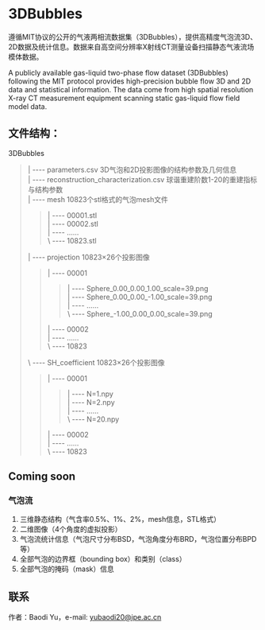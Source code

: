 # 3DBubbles
遵循MIT协议的公开的气液两相流数据集（3DBubbles），提供高精度气泡流3D、2D数据及统计信息。数据来自高空间分辨率X射线CT测量设备扫描静态气液流场模体数据。

A publicly available gas-liquid two-phase flow dataset (3DBubbles) following the MIT protocol provides high-precision bubble flow 3D and 2D data and statistical information. The data come from high spatial resolution X-ray CT measurement equipment scanning static gas-liquid flow field model data.

## 文件结构：  
3DBubbles  
> | ---- parameters.csv 3D气泡和2D投影图像的结构参数及几何信息  
> | ---- reconstruction_characterization.csv 球谐重建阶数1-20的重建指标与结构参数  
> | ---- mesh 10823个stl格式的气泡mesh文件  
>> | ---- 00001.stl  
>> | ---- 00002.stl  
>> | ---- ……  
>> \\ ---- 10823.stl
> 
>| ---- projection 10823×26个投影图像  
>> | ---- 00001  
>>> | ---- Sphere_0.00_0.00_1.00_scale=39.png  
>>> | ---- Sphere_0.00_0.00_-1.00_scale=39.png  
>>> | ---- ……  
>>> \\ ---- Sphere_-1.00_0.00_0.00_scale=39.png
>> 
>> | ---- 00002  
>> | ---- ……  
>> \\ ---- 10823
> 
>\\ ---- SH_coefficient 10823×26个投影图像  
>> | ---- 00001  
>>> | ---- N=1.npy  
>>> | ---- N=2.npy  
>>> | ---- ……  
>>> \\ ---- N=20.npy
>> 
>> | ---- 00002  
>> | ---- ……  
>> \\ ---- 10823  

## Coming soon

### 气泡流
1. 三维静态结构（气含率0.5%、1%、2%，mesh信息，STL格式）
2. 二维图像（4个角度的虚拟投影）
3. 气泡流统计信息（气泡尺寸分布BSD，气泡角度分布BRD，气泡位置分布BPD等）
4. 全部气泡的边界框（bounding box）和类别（class）
5. 全部气泡的掩码（mask）信息


## 联系
作者：Baodi Yu，e-mail: yubaodi20@ipe.ac.cn
